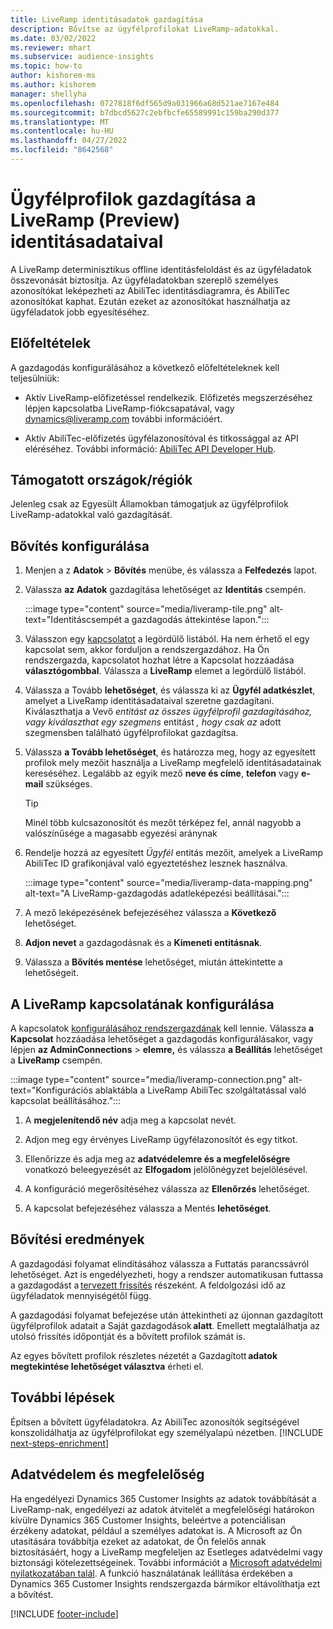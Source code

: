 ```yaml
---
title: LiveRamp identitásadatok gazdagítása
description: Bővítse az ügyfélprofilokat LiveRamp-adatokkal.
ms.date: 03/02/2022
ms.reviewer: mhart
ms.subservice: audience-insights
ms.topic: how-to
author: kishorem-ms
ms.author: kishorem
manager: shellyha
ms.openlocfilehash: 0727818f6df565d9a031966a68d521ae7167e484
ms.sourcegitcommit: b7dbcd5627c2ebfbcfe65589991c159ba290d377
ms.translationtype: MT
ms.contentlocale: hu-HU
ms.lasthandoff: 04/27/2022
ms.locfileid: "8642568"
---
```

# <a name="enrich-customer-profiles-with-identity-data-from-liveramp-preview"></a>Ügyfélprofilok gazdagítása a LiveRamp (Preview) identitásadataival 

A LiveRamp determinisztikus offline identitásfeloldást és az ügyféladatok összevonását biztosítja. Az ügyféladatokban szereplő személyes azonosítókat leképezheti az AbiliTec identitásdiagramra, és AbiliTec azonosítókat kaphat. Ezután ezeket az azonosítókat használhatja az ügyféladatok jobb egyesítéséhez. 

## <a name="prerequisites"></a>Előfeltételek 

A gazdagodás konfigurálásához a következő előfeltételeknek kell teljesülniük: 

- Aktív LiveRamp-előfizetéssel rendelkezik. Előfizetés megszerzéséhez lépjen kapcsolatba LiveRamp-fiókcsapatával, vagy [dynamics@liveramp.com](mailto:dynamics@liveramp.com) további információért.   

- Aktív AbiliTec-előfizetés ügyfélazonosítóval és titkossággal az API eléréséhez. További információ: [AbiliTec API Developer Hub](https://developers.liveramp.com/abilitec-api/). 

## <a name="supported-countriesregions"></a>Támogatott országok/régiók 

Jelenleg csak az Egyesült Államokban támogatjuk az ügyfélprofilok LiveRamp-adatokkal való gazdagítását. 

## <a name="configure-the-enrichment"></a>Bővítés konfigurálása 

1. Menjen a z **Adatok** > **Bővítés** menübe, és válassza a **Felfedezés** lapot. 

1. Válassza **az Adatok** gazdagítása lehetőséget az **Identitás** csempén. 

   :::image type="content" source="media/liveramp-tile.png" alt-text="Identitáscsempét a gazdagodás áttekintése lapon.":::

1. Válasszon egy [kapcsolatot](connections.md) a legördülő listából. Ha nem érhető el egy kapcsolat sem, akkor forduljon a rendszergazdához. Ha Ön rendszergazda, kapcsolatot hozhat létre a Kapcsolat hozzáadása **választógombbal**. Válassza a **LiveRamp** elemet a legördülő listából. 

1. Válassza a Tovább **lehetőséget**, és válassza ki az **Ügyfél adatkészlet**, amelyet a LiveRamp identitásadataival szeretne gazdagítani. Kiválaszthatja a Vevő *entitást az összes ügyfélprofil gazdagításához, vagy kiválaszthat egy szegmens* entitást *, hogy csak az* adott szegmensben található ügyfélprofilokat gazdagítsa. 

1. Válassza **a Tovább lehetőséget**, és határozza meg, hogy az egyesített profilok mely mezőit használja a LiveRamp megfelelő identitásadatainak kereséséhez. Legalább az egyik mező **neve és címe**, **telefon** vagy **e-mail** szükséges. 

   > [!TIP]
   > Minél több kulcsazonosítót és mezőt térképez fel, annál nagyobb a valószínűsége a magasabb egyezési aránynak 

1. Rendelje hozzá az egyesített *Ügyfél* entitás mezőit, amelyek a LiveRamp AbiliTec ID grafikonjával való egyeztetéshez lesznek használva. 

   :::image type="content" source="media/liveramp-data-mapping.png" alt-text="A LiveRamp-gazdagodás adatleképezési beállításai.":::

1. A mező leképezésének befejezéséhez válassza a **Következő** lehetőséget. 

1. **Adjon nevet** a gazdagodásnak és a **Kimeneti entitásnak**. 

1. Válassza a **Bővítés mentése** lehetőséget, miután áttekintette a lehetőségeit. 

## <a name="configure-the-connection-for-liveramp"></a>A LiveRamp kapcsolatának konfigurálása 

A kapcsolatok [konfigurálásához rendszergazdának](connections.md) kell lennie. Válassza **a Kapcsolat** hozzáadása lehetőséget a gazdagodás konfigurálásakor, vagy lépjen **az AdminConnections** > **elemre,** és válassza **a Beállítás** lehetőséget a **LiveRamp** csempén. 

:::image type="content" source="media/liveramp-connection.png" alt-text="Konfigurációs ablaktábla a LiveRamp AbiliTec szolgáltatással való kapcsolat beállításához.":::

1. A **megjelenítendő név** adja meg a kapcsolat nevét. 

1. Adjon meg egy érvényes LiveRamp ügyfélazonosítót és egy titkot. 

1. Ellenőrizze és adja meg az **adatvédelemre és a megfelelőségre** vonatkozó beleegyezését az **Elfogadom** jelölőnégyzet bejelölésével. 

1. A konfiguráció megerősítéséhez válassza az **Ellenőrzés** lehetőséget. 

1. A kapcsolat befejezéséhez válassza a Mentés **lehetőséget**. 

## <a name="enrichment-results"></a>Bővítési eredmények 

A gazdagodási folyamat elindításához válassza a Futtatás parancssávról lehetőséget. Azt is engedélyezheti, hogy a rendszer automatikusan futtassa a gazdagodást a [tervezett frissítés](system.md#schedule-tab) részeként. A feldolgozási idő az ügyféladatok mennyiségétől függ. 

A gazdagodási folyamat befejezése után áttekintheti az újonnan gazdagított ügyfélprofilok adatait a Saját gazdagodások **alatt**. Emellett megtalálhatja az utolsó frissítés időpontját és a bővített profilok számát is. 

Az egyes bővített profilok részletes nézetét a Gazdagított **adatok megtekintése lehetőséget választva** érheti el. 

## <a name="next-steps"></a>További lépések

Építsen a bővített ügyféladatokra. Az AbiliTec azonosítók segítségével konszolidálhatja az ügyfélprofilokat egy személyalapú nézetben. 
[!INCLUDE [next-steps-enrichment](includes/next-steps-enrichment.md)]

## <a name="data-privacy-and-compliance"></a>Adatvédelem és megfelelőség 

Ha engedélyezi Dynamics 365 Customer Insights az adatok továbbítását a LiveRamp-nak, engedélyezi az adatok átvitelét a megfelelőségi határokon kívülre Dynamics 365 Customer Insights, beleértve a potenciálisan érzékeny adatokat, például a személyes adatokat is. A Microsoft az Ön utasítására továbbítja ezeket az adatokat, de Ön felelős annak biztosításáért, hogy a LiveRamp megfeleljen az Esetleges adatvédelmi vagy biztonsági kötelezettségeinek. További információt a [Microsoft adatvédelmi nyilatkozatában talál](https://go.microsoft.com/fwlink/?linkid=396732). A funkció használatának leállítása érdekében a Dynamics 365 Customer Insights rendszergazda bármikor eltávolíthatja ezt a bővítést. 


[!INCLUDE [footer-include](includes/footer-banner.md)]
